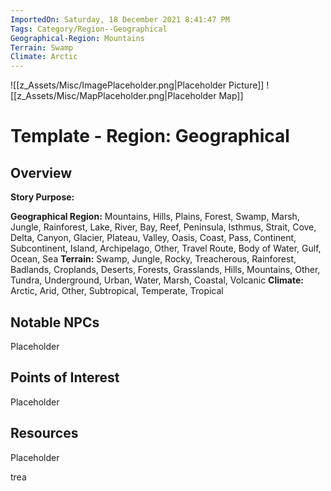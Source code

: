 ```yaml
---
ImportedOn: Saturday, 18 December 2021 8:41:47 PM
Tags: Category/Region--Geographical
Geographical-Region: Mountains
Terrain: Swamp
Climate: Arctic
---
```

![[z_Assets/Misc/ImagePlaceholder.png|Placeholder Picture]] 
![[z_Assets/Misc/MapPlaceholder.png|Placeholder Map]]
# Template - Region: Geographical
## Overview
**Story Purpose:**

**Geographical Region:** Mountains, Hills, Plains, Forest, Swamp, Marsh, Jungle, Rainforest, Lake, River, Bay, Reef, Peninsula, Isthmus, Strait, Cove, Delta, Canyon, Glacier, Plateau, Valley, Oasis, Coast, Pass, Continent, Subcontinent, Island, Archipelago, Other, Travel Route, Body of Water, Gulf, Ocean, Sea
**Terrain:** Swamp, Jungle, Rocky, Treacherous, Rainforest, Badlands, Croplands, Deserts, Forests, Grasslands, Hills, Mountains, Other, Tundra, Underground, Urban, Water, Marsh, Coastal, Volcanic
**Climate:** Arctic, Arid, Other, Subtropical, Temperate, Tropical 

## Notable NPCs
Placeholder

## Points of Interest
Placeholder

## Resources
Placeholder

trea